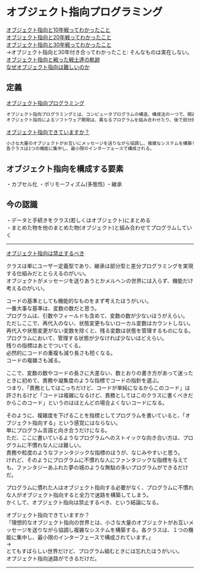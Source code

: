 # オブジェクト指向プログラミング

[オブジェクト指向と10年戦ってわかったこと](https://qiita.com/tutinoco/items/6952b01e5fc38914ec4e)  
[オブジェクト指向と20年戦ってわかったこと](https://qiita.com/shibukawa/items/2698b980933367ad93b4)  
[オブジェクト指向と30年戦ってわかったこと](https://twitter.com/yukihiro_matz/status/730032023163691009)  
→オブジェクト指向と30年付き合ってわかったこと: そんなものは実在しない。  
[オブジェクト指向と戦った戦士達の軌跡](http://nmksb.seesaa.net/article/437810253.html)  
[なぜオブジェクト指向は難しいのか](https://qiita.com/tutinoco/items/7f7568cc7dbf7e2276c8)  

## 定義

[オブジェクト指向プログラミング](https://e-words.jp/w/%E3%82%AA%E3%83%96%E3%82%B8%E3%82%A7%E3%82%AF%E3%83%88%E6%8C%87%E5%90%91%E3%83%97%E3%83%AD%E3%82%B0%E3%83%A9%E3%83%9F%E3%83%B3%E3%82%B0.html)  

``` txt
オブジェクト指向プログラミングとは、コンピュータプログラムの構造、構成法の一つで、関連するデータの集合体と、それを操作する手続きを「オブジェクト」（object）と呼ばれるひとまとまりの単位として一体化し、オブジェクトの組み合わせとしてプログラムを記述する手法。
オブジェクト指向によるソフトウェア開発は、異なるプログラムを組み合わせたり、後で部分的に再利用したりするのが容易になるという特徴がある。
```

[オブジェクト指向できていますか？](https://www.slideshare.net/MoriharuOhzu/ss-14083300)  

``` txt
小さな大量のオブジェクトがお互いにメッセージを送りながら協調し、複雑なシステムを構築する。  
各クラスは1つの機能に集中し、最小限のインターフェースで構成される。  
```

## オブジェクト指向を構成する要素

・カプセル化
・ポリモーフィズム(多態性)
・継承

## 今の認識

・データと手続きをクラス(若しくはオブジェクト)にまとめる  
・まとめた物を他のまとめた物(オブジェクト)と組み合わせてプログラムしていく  

---

[オブジェクト指向は禁止するべき](https://nowokay.hatenablog.com/entry/20140718/1405691217)  

クラスは単にユーザー定義型であり、継承は部分型と差分プログラミングを実現する仕組みだととらえるのがいい。  
オブジェクトがメッセージを送りあうとかメルヘンの世界には入らず、機能だけ考えるのがいい。  

コードの基準としても機能的なものをまず考えたほうがいい。  
一番大事な基準は、変数の数だと思う。  
プログラムは、引数やフィールドも含めて、変数の数が少ないほうがえらい。  
ただしここで、再代入のない、状態変更もないローカル変数はカウントしない。  
再代入や状態変更がない変数を除くと、残る変数は状態を管理するものになる。  
プログラムにおいて、管理する状態が少なければ少ないほどえらい。  
残りの指標はあとでついてくる。  
必然的にコードの重複も減り長さも短くなる。  
コードの複雑さも減る。  

ここで、変数の数やコードの長さに大差ない、数とおりの書き方があって迷ったときに初めて、責務や凝集度のような指標でコードの指針を選ぶ。  
つまり、「責務としてはこっちだけど、コードが単純になるからこのコード」は許されるけど「コードは複雑になるけど、責務としてはこのクラスに書くべきだからこのコード」というのはほとんどの場合よくないコードになる。  

そのように、複雑度を下げることを指標としてプログラムを書いていると、「オブジェクト指向する」という感覚にはならない。  
単にプログラム言語と向き合うだけになる。  
ただ、ここに書いているようなプログラムへのストイックな向き合い方は、プログラムに不慣れな人には難しい。  
責務や粒度のようなファンタジックな指標のほうが、なじみやすいと思う。  
けれど、そのようにプログラムに不慣れな人にファンタジックな指標を与えても、ファンタジーあふれた夢の城のような無駄の多いプログラムができるだけだ。  

プログラムに慣れた人はオブジェクト指向する必要がなく、プログラムに不慣れな人がオブジェクト指向すると全力で迷路を構築してしまう。  
かくして、オブジェクト指向は禁止するべき、という結論になる。  

オブジェクト指向できていますか？  
「理想的なオブジェクト指向の世界とは、小さな大量のオブジェクトがお互いメッセージを送りながら協調し複雑なシステムを構築する。各クラスは、１つの機能に集中し、最小限のインターフェースで構成されています。」  
→  
とてもすばらしい世界だけど、プログラム組むときには忘れたほうがいい。  
オブジェクト指向迷路ができるだけだ。  

---
